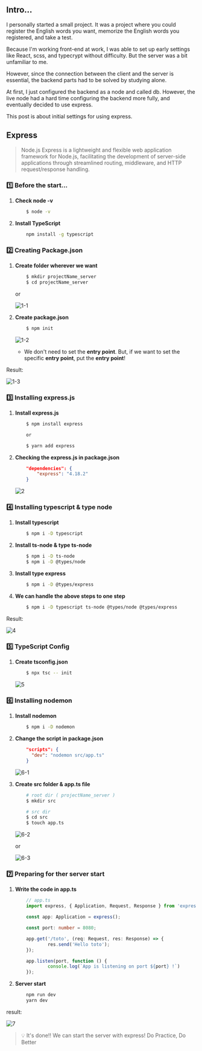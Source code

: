 ## Intro...
I personally started a small project. It was a project where you could register the English words you want, memorize the English words you registered, and take a test.

Because I'm working front-end at work, I was able to set up early settings like React, scss, and typecrypt without difficulty. But the server was a bit unfamiliar to me.

However, since the connection between the client and the server is essential, the backend parts had to be solved by studying alone.

At first, I just configured the backend as a node and called db. However, the live node had a hard time configuring the backend more fully, and eventually decided to use express. 

This post is about initial settings for using express.

## Express
> Node.js Express is a lightweight and flexible web application framework for Node.js, facilitating the development of server-side applications through streamlined routing, middleware, and HTTP request/response handling.

### 1️⃣ Before the start...
1. **Check node -v**
	```bash
		$ node -v
	```

2. **Install TypeScript**
	```bash
		npm install -g typescript
	```

### 2️⃣ Creating Package.json
1. **Create folder wherever we want**
	```bash
		$ mkdir projectName_server
		$ cd projectName_server
	```

	or

	![1-1](https://github.com/jinscodes/Blog_nextJS/assets/87598134/16f94cf5-0a93-4888-92b1-90429baf9dac)

2. **Create package.json**
	```bash
		$ npm init
	```

	![1-2](https://github.com/jinscodes/Blog_nextJS/assets/87598134/451f0d11-3c75-4b75-95bc-bba72bee723a)

	- We don't need to set the **entry point**. But, if we want to set the specific **entry point**, put the **entry point**!

Result: 

![1-3](https://github.com/jinscodes/Blog_nextJS/assets/87598134/48cd37b3-f48f-41b8-a7bb-82ede26dff5f)


### 3️⃣ Installing express.js
1. **Install express.js**
	```bash
		$ npm install express

		or 

		$ yarn add express
	```

2. **Checking the express.js in package.json**
	```json
		"dependencies": {
			"express": "4.18.2"
		}
	```

	![2](https://github.com/jinscodes/Blog_nextJS/assets/87598134/f619b8e6-7fb5-4b4e-bd2c-01f776c62b14)

### 4️⃣ Installing typescript & type node
1. **Install typescript**
	```bash
		$ npm i -D typescript
	 ```

2. **Install ts-node & type ts-node**
	```bash
		$ npm i -D ts-node
		$ npm i -D @types/node
	```

3. **Install type express**
	```bash
		$ npm i -D @types/express
	```

4. **We can handle the above steps to one step**
	```bash
		$ npm i -D typescript ts-node @types/node @types/express
	```

Result:

![4](https://github.com/jinscodes/Blog_nextJS/assets/87598134/31b535e4-ea90-4a2f-aa22-910770b31288)

### 5️⃣ TypeScript Config
1. **Create tsconfig.json**
	```bash
		$ npx tsc -- init
	```

	![5](https://github.com/jinscodes/Blog_nextJS/assets/87598134/73cced53-bc41-4591-8318-f2801b07ccff)

### 6️⃣ Installing nodemon
1. **Install nodemon**
	```bash
		$ npm i -D nodemon
	```

2. **Change the script in package.json**
	```json
		"scripts": {
		  "dev": "nodemon src/app.ts"
		}
	```

	![6-1](https://github.com/jinscodes/Blog_nextJS/assets/87598134/e26d56bd-949b-461e-b405-3747b798375b)

3. **Create src folder & app.ts file**
	```bash
		# root dir ( projectName_server )
		$ mkdir src

		# src dir
		$ cd src
		$ touch app.ts
	```

	![6-2](https://github.com/jinscodes/Blog_nextJS/assets/87598134/a995f23e-4504-44f8-87f9-1d0b50258de0)

	or

	![6-3](https://github.com/jinscodes/Blog_nextJS/assets/87598134/5cd3efa7-3ea8-4e5a-a664-47df5f8f7ec7)

### 7️⃣ Preparing for ther server start
1. **Write the code in app.ts**
	```ts
		// app.ts
		import express, { Application, Request, Response } from 'express';

		const app: Application = express();

		const port: number = 8080;

		app.get('/toto', (req: Request, res: Response) => {
				res.send('Hello toto');
		});

		app.listen(port, function () {
				console.log(`App is listening on port ${port} !`)
		});
	```

2. **Server start**
	```bash
		npm run dev
		yarn dev
	```

result: 

![7](https://github.com/jinscodes/Blog_nextJS/assets/87598134/2c2fc28c-6cc5-40b3-880c-aab6fb80fc3c)

> 💡 It's done!! We can start the server with express! Do Practice, Do Better